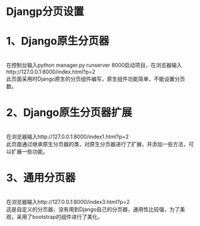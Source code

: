 Djangp分页设置
====
# 1、Django原生分页器
<br>在控制台输入python manager.py runserver 8000启动项目，在浏览器输入http://127.0.0.1:8000/index.html?p=2
<br>此页面采用时Django原生的分页组件编写，原生组件功能简单，不能设置分页数。
# 2、Django原生分页器扩展
<br>在浏览器输入http://127.0.0.1:8000/index1.html?p=2
<br>此页面通过继承原生分页器的类，对原生分页器进行了扩展，并添加一些方法，可以扩展一些功能。
# 3、通用分页器
<br>在浏览器输入http://127.0.0.1:8000/index3.html?p=2
<br>这是自定义的分页器，没有用到Django自己的分页器，通用性比较强，为了美观，采用了bootstrap的组件进行了美化。
